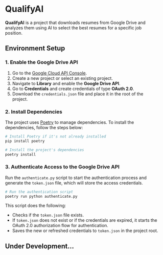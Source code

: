 # QualifyAI

**QualifyAI** is a project that downloads resumes from Google Drive and analyzes them using AI to select the best resumes for a specific job position.

## Environment Setup

### 1. Enable the Google Drive API

1. Go to the [Google Cloud API Console](https://console.cloud.google.com/).
2. Create a new project or select an existing project.
3. Navigate to **Library** and enable the **Google Drive API**.
4. Go to **Credentials** and create credentials of type **OAuth 2.0**.
5. Download the `credentials.json` file and place it in the root of the project.

### 2. Install Dependencies

The project uses [Poetry](https://python-poetry.org/) to manage dependencies. To install the dependencies, follow the steps below:

```bash
# Install Poetry if it's not already installed
pip install poetry

# Install the project's dependencies
poetry install
```

### 3. Authenticate Access to the Google Drive API

Run the `authenticate.py` script to start the authentication process and generate the `token.json` file, which will store the access credentials.

```bash
# Run the authentication script
poetry run python authenticate.py
```

This script does the following:
- Checks if the `token.json` file exists.
- If `token.json` does not exist or if the credentials are expired, it starts the OAuth 2.0 authorization flow for authentication.
- Saves the new or refreshed credentials to `token.json` in the project root.

## Under Development...